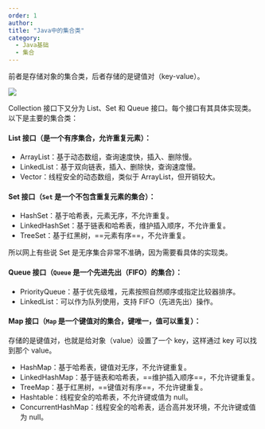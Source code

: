 ```yaml
---
order: 1
author: 
title: "Java中的集合类"
category:
  - Java基础
  - 集合
---
```


前者是存储对象的集合类，后者存储的是键值对（key-value）。

![](https://qtp-1324720525.cos.ap-shanghai.myqcloud.com/blog/202503172214020.png)

Collection 接口下又分为 List、Set 和 Queue 接口。每个接口有其具体实现类。以下是主要的集合类：

#### List 接口（是一个有序集合，允许重复元素）：

- ArrayList：基于动态数组，查询速度快，插入、删除慢。
- LinkedList：基于双向链表，插入、删除快，查询速度慢。
- Vector：线程安全的动态数组，类似于 ArrayList，但开销较大。

#### Set 接口（`Set` 是一个不包含重复元素的集合）：

- HashSet：基于哈希表，元素无序，不允许重复。
- LinkedHashSet：基于链表和哈希表，维护插入顺序，不允许重复。
- TreeSet：基于红黑树，==元素有序==，不允许重复。

所以网上有些说 Set 是无序集合非常不准确，因为需要看具体的实现类。

#### Queue 接口（`Queue` 是一个先进先出（FIFO）的集合）：

- PriorityQueue：基于优先级堆，元素按照自然顺序或指定比较器排序。
- LinkedList：可以作为队列使用，支持 FIFO（先进先出）操作。

#### Map 接口（`Map` 是一个键值对的集合，键唯一，值可以重复）：

存储的是键值对，也就是给对象（value）设置了一个 key，这样通过 key 可以找到那个 value。

- HashMap：基于哈希表，键值对无序，不允许键重复。
- LinkedHashMap：基于链表和哈希表，==维护插入顺序==，不允许键重复。
- TreeMap：基于红黑树，==键值对有序==，不允许键重复。
- Hashtable：线程安全的哈希表，不允许键或值为 null。
- ConcurrentHashMap：线程安全的哈希表，适合高并发环境，不允许键或值为 null。